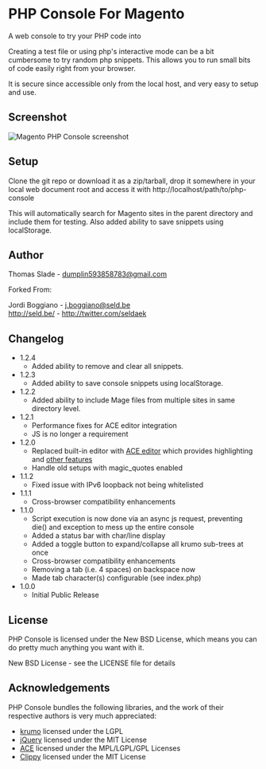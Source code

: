 PHP Console For Magento
=======================

A web console to try your PHP code into

Creating a test file or using php's interactive mode can be a bit cumbersome to try random php snippets. This allows you to run small bits of code easily right from your browser.

It is secure since accessible only from the local host, and very easy to setup and use.

Screenshot
----------

<img src="https://photos-2.dropbox.com/thumb/AAAbjW8g1M6j-MJ5Dw8ZWBuj2uG_CnJtL1FEXrl3vuH54A/9243714/png/2048x1536/2/1345586400/0/2/magento-console.png/lX2c8F-0R190hdf3rwMYY6cOvTGGybVT5Fw1I7xeWUA" alt="Magento PHP Console screenshot" border="0" />

Setup
-----

Clone the git repo or download it as a zip/tarball, drop it somewhere in your local web document root and access it with http://localhost/path/to/php-console

This will automatically search for Magento sites in the parent directory and include them for testing. Also added ability to save snippets using localStorage.

Author
------

Thomas Slade - <dumplin593858783@gmail.com><br />

Forked From:

Jordi Boggiano - <j.boggiano@seld.be><br />
<http://seld.be/> - <http://twitter.com/seldaek>

Changelog
---------
- 1.2.4
  - Added ability to remove and clear all snippets.
- 1.2.3
  - Added ability to save console snippets using localStorage.
- 1.2.2
  - Added ability to include Mage files from multiple sites in same directory level.
- 1.2.1
  - Performance fixes for ACE editor integration
  - JS is no longer a requirement
- 1.2.0
  - Replaced built-in editor with [ACE editor](http://ace.ajax.org/) which provides highlighting and
    [other features](https://github.com/ajaxorg/ace/wiki/Default-Keyboard-Shortcuts)
  - Handle old setups with magic_quotes enabled
- 1.1.2
  - Fixed issue with IPv6 loopback not being whitelisted
- 1.1.1
  - Cross-browser compatibility enhancements
- 1.1.0
  - Script execution is now done via an async js request, preventing die() and exception to mess up the entire console
  - Added a status bar with char/line display
  - Added a toggle button to expand/collapse all krumo sub-trees at once
  - Cross-browser compatibility enhancements
  - Removing a tab (i.e. 4 spaces) on backspace now
  - Made tab character(s) configurable (see index.php)
- 1.0.0
  - Initial Public Release

License
-------

PHP Console is licensed under the New BSD License, which means you can do pretty much anything you want with it.

New BSD License - see the LICENSE file for details

Acknowledgements
----------------

PHP Console bundles the following libraries, and the work of their respective authors is very much appreciated:

- [krumo](http://krumo.sourceforge.net/) licensed under the LGPL
- [jQuery](http://jquery.com) licensed under the MIT License
- [ACE](http://ace.ajax.org/) licensed under the MPL/LGPL/GPL Licenses
- [Clippy](https://github.com/mojombo/clippy) licensed under the MIT License
